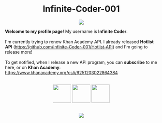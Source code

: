 <h1 align="center">Infinite-Coder-001</h1>

<p align="center">
  <img src = "http://github-readme-streak-stats.herokuapp.com?user=Infinite-Coder-001&theme=dark&background=000000"></img><br>
</p>

<!--
[![GitHub Streak](https://streak-stats.demolab.com?user=Infinite-Coder-001&theme=vue&hide_border=true)](https://git.io/streak-stats)
-->
  
<!--
**Infinite-Coder-001/Infinite-Coder-001** is a ✨ _special_ ✨ repository because its `README.md` (this file) appears on your GitHub profile.

Here are some ideas to get you started:

- 🔭 I’m currently working on ...
- 🌱 I’m currently learning ...
- 👯 I’m looking to collaborate on ...
- 🤔 I’m looking for help with ...
- 💬 Ask me about ...
- 📫 How to reach me: ...
- 😄 Pronouns: ...
- ⚡ Fun fact: ...
-->

**Welcome to my profile page!** My username is **Infinite Coder**. <br><br>
I'm currently trying to renew Khan Academy API. I already released **Hotlist API** (https://github.com/Infinite-Coder-001/Hotlist-API) and I'm going to release more! <br><br>
To get notified, when I release a new API program, you can **subscribe** to me here, or on **Khan Academy**: <br>
https://www.khanacademy.org/cs/i/6251203022864384<br><br>

<div align="center">
  <img src = "https://encrypted-tbn0.gstatic.com/images?q=tbn:ANd9GcQ4j3e6xR-AluYrXGgHPly-wL60wdfeBORToCdREDZ0zfjBG8uaJcBmoPqEIw2YN4NcrCQ&usqp=CAU" height = "60">
  <img src = "https://cdn3.iconfinder.com/data/icons/logos-and-brands-adobe/512/267_Python-512.png" height = "60">
  <img src = "https://seekicon.com/free-icon-download/arduino_2.svg" height = "60">
</div><br>

<p align = "center"><img src = "https://komarev.com/ghpvc/?username=Infinite-Coder-001&label=Profile+views&style=flat"></p>
